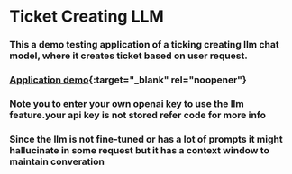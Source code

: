 # Ticket Creating LLM 
### This a demo testing application of a ticking creating llm chat model, where it creates ticket based on user request.

### [Application demo](https://ticketllmcrud-mxpbtdhudwx5tkgkyyo2vu.streamlit.app/){:target="_blank" rel="noopener"}

### Note you to enter your own openai key to use the llm feature.your api key is not stored refer code for more info

### Since the llm is not fine-tuned or has a lot of prompts it might hallucinate in some request but it has a context window to maintain converation



